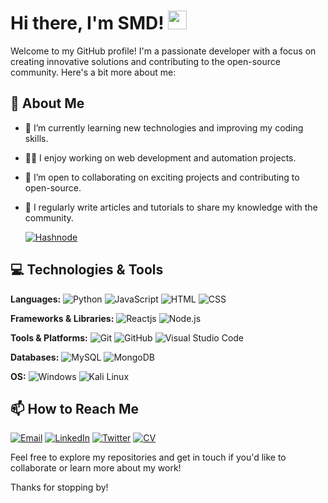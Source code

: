 # Hi there, I'm SMD!  <img src="https://raw.githubusercontent.com/MartinHeinz/MartinHeinz/master/wave.gif" width="30px"> 


Welcome to my GitHub profile! I'm a passionate developer with a focus on creating innovative solutions and contributing to the open-source community. Here's a bit more about me:

## 🚀 About Me

- 🌱 I’m currently learning new technologies and improving my coding skills.
- 👨‍💻 I enjoy working on web development and automation projects.
- 🤝 I’m open to collaborating on exciting projects and contributing to open-source.
- 📝 I regularly write articles and tutorials to share my knowledge with the community.

   <a href="https://hashnode.com/@SMD99"><img src="https://img.shields.io/badge/Hashnode-00A6D6?style=for-the-badge&logo=hashnode&logoColor=white" alt="Hashnode"> 
 </a>

## 💻 Technologies & Tools 
**Languages:** ![Python](https://img.shields.io/badge/Python-3776AB?style=for-the-badge&logo=python&logoColor=white)  ![JavaScript](https://img.shields.io/badge/JavaScript-F7DF1E?style=for-the-badge&logo=javascript&logoColor=black)  ![HTML](https://img.shields.io/badge/HTML5-E34F26?style=for-the-badge&logo=html5&logoColor=white)  ![CSS](https://img.shields.io/badge/CSS3-1572B6?style=for-the-badge&logo=css3&logoColor=white)

**Frameworks & Libraries:** ![Reactjs](https://img.shields.io/badge/React-20232A?style=for-the-badge&logo=react&logoColor=61DAFB)  ![Node.js](https://img.shields.io/badge/Node.js-43853D?style=for-the-badge&logo=node.js&logoColor=white)

**Tools & Platforms:** ![Git](https://img.shields.io/badge/Git-F05032?style=for-the-badge&logo=git&logoColor=white)  ![GitHub](https://img.shields.io/badge/GitHub-181717?style=for-the-badge&logo=github&logoColor=white)  ![Visual Studio Code](https://img.shields.io/badge/VS%20Code-007ACC?style=for-the-badge&logo=visual-studio-code&logoColor=white)

**Databases:**  ![MySQL](https://img.shields.io/badge/MySQL-4479A1?style=for-the-badge&logo=mysql&logoColor=white)  ![MongoDB](https://img.shields.io/badge/MongoDB-47A248?style=for-the-badge&logo=mongodb&logoColor=white)

 **OS:**  ![Windows](https://img.shields.io/badge/Windows-0078D6?style=for-the-badge&logo=windows&logoColor=white)  ![Kali Linux](https://img.shields.io/badge/Kali_Linux-557C94?style=for-the-badge&logo=kalilinux&logoColor=white)

## 📫 How to Reach Me

<p>
  <a href="mailto:owaissmd33@gmail.com"><img src="https://img.shields.io/badge/Email-D14836?style=for-the-badge&logo=gmail&logoColor=white" alt="Email"></a>
  <a href="https://www.linkedin.com/in/smd-owais-7703b7245/"><img src="https://img.shields.io/badge/LinkedIn-0077B5?style=for-the-badge&logo=linkedin&logoColor=white" alt="LinkedIn"></a>
  <a href="https://x.com/SMD9987"><img src="https://img.shields.io/badge/Twitter-1DA1F2?style=for-the-badge&logo=twitter&logoColor=white" alt="Twitter"></a>
  <a href="https://docs.google.com/document/d/1c_wBLDq_2Q0NDd28YiDBuzxvQ7rf0FY9/edit"><img src="https://img.shields.io/badge/CV-4285F4?style=for-the-badge&logo=google-drive&logoColor=white" alt="CV"></a>
 
</p>




Feel free to explore my repositories and get in touch if you'd like to collaborate or learn more about my work!

Thanks for stopping by!
